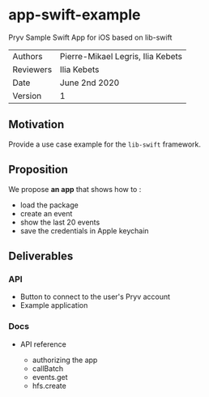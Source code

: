 # app-swift-example
Pryv Sample Swift App for iOS based on lib-swift

|         |                       |
| ------- | --------------------- |
| Authors | Pierre-Mikael Legris, Ilia Kebets |
| Reviewers | Ilia Kebets |
| Date    | June 2nd 2020 |
| Version | 1                  |

## Motivation

Provide a use case example for the `lib-swift` framework.

## Proposition

We propose **an app** that shows how to :  
* load the package   
* create an event  
* show the last 20 events  
* save the credentials in Apple keychain
  
## Deliverables

### API

- Button to connect to the user's Pryv account
- Example application

### Docs

- API reference

  - authorizing the app 
  - callBatch
  - events.get
  - hfs.create
